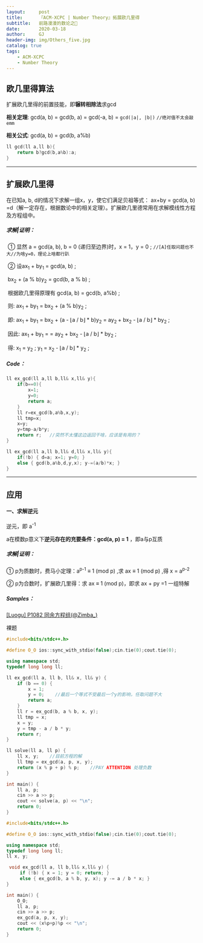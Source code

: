 ```yaml
---
layout:     post
title:      『ACM-XCPC | Number Theory』拓展欧几里得
subtitle:   前路漫漫的数论之🦌
date:       2020-03-18
author:     GJ
header-img: img/Others_five.jpg
catalog: true
tags:
    - ACM-XCPC
    - Number Theory
---
```


## 欧几里得算法

扩展欧几里得的前置技能，即**辗转相除法**求gcd

**相关定理**:	gcd(a, b) = gcd(b, a) = gcd(-a, b) = `gcd(|a|, |b|)` `//绝对值不太会敲emm`

**相关公式**:	gcd(a, b) = gcd(b, a%b)

```c++
ll gcd(ll a,ll b){
    return b?gcd(b,a%b):a;
}
```

---

## 扩展欧几里得

在已知a, b, d的情况下求解一组x，y，使它们满足贝祖等式： ax+by = gcd(a, b) =d（解一定存在，根据数论中的相关定理）。扩展欧几里德常用在求解模线性方程及方程组中。

##### 求解|证明：

​	① 显然 a = gcd(a, b), b = 0 (递归至边界)时，x = 1，y = 0 ;	`//[A]任取问题也不大//为啥y=0，理论上啥都行趴`

​	② 设ax<sub>1</sub> + by<sub>1</sub> = gcd(a, b) ;

​			 bx<sub>2</sub> + (a % b)y<sub>2</sub> = gcd(b, a % b) ;

​		 根据欧几里得原理有 gcd(a, b) = gcd(b, a%b) ;

​		 则: ax<sub>1</sub> + by<sub>1</sub> = bx<sub>2</sub> + (a % b)y<sub>2</sub> ;

​		 即: ax<sub>1</sub> + by<sub>1</sub> = bx<sub>2</sub> + (a - ⌊a / b⌋ * b)y<sub>2</sub> = ay<sub>2 </sub>+ bx<sub>2</sub> - ⌊a / b⌋ * by<sub>2</sub> ;

​		 因此: ax<sub>1</sub> + by<sub>1</sub> = = ay<sub>2 </sub>+ bx<sub>2</sub> - ⌊a / b⌋ * by<sub>2</sub> ;

​		 得: x<sub>1</sub> = y<sub>2</sub> ; y<sub>1</sub> = x<sub>2</sub> - ⌊a / b⌋ * y<sub>2</sub> ;

##### Code：

```c++
ll ex_gcd(ll a,ll b,ll& x,ll& y){
    if(b==0){
        x=1;
        y=0;
        return a;
    }
    ll r=ex_gcd(b,a%b,x,y);
    ll tmp=x;
    x=y;
    y=tmp-a/b*y;
	return r;	//突然不太懂这边返回干啥，应该是有用的？
}
```

```c++
ll ex_gcd(ll a,ll b,ll& d,ll& x,ll& y){
    if(!b) { d=a; x=1; y=0; }
    else { gcd(b,a%b,d,y,x); y-=(a/b)*x; }
}
```

---

## 应用

#### 一、求解逆元

逆元，即 a<sup>-1</sup> 

a在模数p意义下**逆元存在的充要条件：gcd(a, p) = 1** ，即a与p互质

##### 求解|证明：

① p为质数时，费马小定理：a<sup>p-1</sup> ≡ 1 (mod p) ,求 ax ≡ 1 (mod p) ,得 x = a<sup>p-2</sup> 

② p为合数时，扩展欧几里得：求 ax ≡ 1 (mod p)，即求 ax + py =1 一组特解

##### Samples：

[[Luogu] P1082 同余方程组(@Zimba_)](https://www.luogu.com.cn/problem/P1082)

裸题

```c++
#include<bits/stdc++.h>

#define O_O ios::sync_with_stdio(false);cin.tie(0);cout.tie(0);

using namespace std;
typedef long long ll;

ll ex_gcd(ll a, ll b, ll& x, ll& y) {
    if (b == 0) {
        x = 1;
        y = 0;    //最后一个等式不受最后一个y的影响，任取问题不大
        return a;
    }
    ll r = ex_gcd(b, a % b, x, y);
    ll tmp = x;
    x = y;
    y = tmp - a / b * y;
    return r;
}

ll solve(ll a, ll p) {
    ll x, y;    //目前方程的解
    ll tmp = ex_gcd(a, p, x, y);
    return (x % p + p) % p;    //PAY ATTENTION 处理负数
}

int main() {
    ll a, p;
    cin >> a >> p;
    cout << solve(a, p) << "\n";
    return 0;
}
```

```c++
#include<bits/stdc++.h>

#define O_O ios::sync_with_stdio(false);cin.tie(0);cout.tie(0);

using namespace std;
typedef long long ll;
ll x, y;

 void ex_gcd(ll a, ll b,ll& x,ll& y) {
     if (!b) { x = 1; y = 0; return; }
     else { ex_gcd(b, a % b, y, x); y -= a / b * x; }
}

int main() {
    O_O;
    ll a, p;
    cin >> a >> p;
    ex_gcd(a, p, x, y);
    cout << (x%p+p)%p << "\n";
    return 0;
}
```

